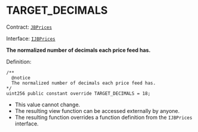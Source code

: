 # TARGET_DECIMALS

Contract: [`JBPrices`](../)

Interface: [`IJBPrices`](../../../interfaces/ijbprices.md)

**The normalized number of decimals each price feed has.**

Definition:

```solidity
/** 
  @notice 
  The normalized number of decimals each price feed has.
*/
uint256 public constant override TARGET_DECIMALS = 18;
```

* This value cannot change.
* The resulting view function can be accessed externally by anyone.
* The resulting function overrides a function definition from the `IJBPrices` interface.
